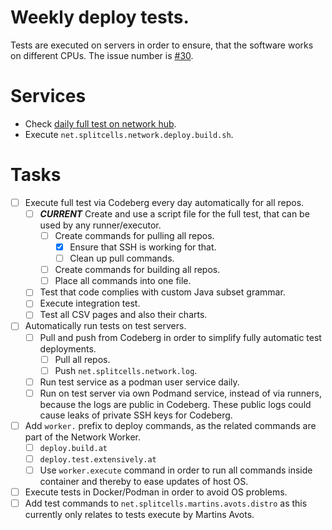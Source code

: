 # Weekly deploy tests.
Tests are executed on servers in order to ensure, that the software works on different CPUs.
The issue number is [\#30](https://codeberg.org/splitcells-net/net.splitcells.network.community/issues/30).
# Services
* Check [daily full test on network hub](https://codeberg.org/splitcells-net/net.splitcells.network.hub/actions).
* Execute `net.splitcells.network.deploy.build.sh`.
# Tasks
* [ ] Execute full test via Codeberg every day automatically for all repos.
    * [ ] ***CURRENT*** Create and use a script file for the full test, that can be used by any runner/executor.
        * [ ] Create commands for pulling all repos.
            * [x] Ensure that SSH is working for that.
            * [ ] Clean up pull commands.
        * [ ] Create commands for building all repos.
        * [ ] Place all commands into one file.
    * [ ] Test that code complies with custom Java subset grammar.
    * [ ] Execute integration test.
    * [ ] Test all CSV pages and also their charts.
* [ ] Automatically run tests on test servers.
    * [ ] Pull and push from Codeberg in order to simplify fully automatic test deployments.
        * [ ] Pull all repos.
        * [ ] Push `net.splitcells.network.log`.
    * [ ] Run test service as a podman user service daily.
    * [ ] Run on test server via own Podmand service, instead of via runners, because the logs are public in Codeberg.
      These public logs could cause leaks of private SSH keys for Codeberg.
* [ ] Add `worker.` prefix to deploy commands, as the related commands are part of the Network Worker.
    * [ ] `deploy.build.at`
    * [ ] `deploy.test.extensively.at`
    * [ ] Use `worker.execute` command in order to run all commands inside container and thereby to ease updates of host OS.
* [ ] Execute tests in Docker/Podman in order to avoid OS problems.
* [ ] Add test commands to `net.splitcells.martins.avots.distro` as this currently only relates to tests execute by Martins Avots. 